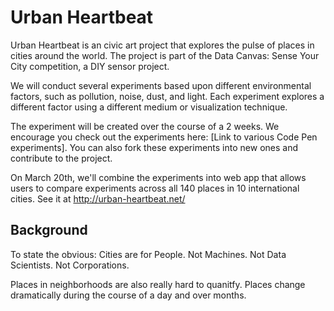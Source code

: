 # Urban Heartbeat

Urban Heartbeat is an civic art project that explores the pulse of places in cities around the world. The project is part of the Data Canvas: Sense Your City competition, a DIY sensor project.

We will conduct several experiments based upon different environmental factors, such as pollution, noise, dust, and light. Each experiment explores a different factor using a different medium or visualization technique.

The experiment will be created over the course of a 2 weeks. We encourage you check out the experiments here: [Link to various Code Pen experiments]. You can also fork these experiments into new ones and contribute to the project.

On March 20th, we'll combine the experiments into web app that allows users to compare experiments across all 140 places in 10 international cities. See it at  http://urban-heartbeat.net/

## Background
To state the obvious: Cities are for People. Not Machines. Not Data Scientists. Not Corporations.

Places in neighborhoods are also really hard to quanitfy. Places change dramatically during the course of a day and over months. 
